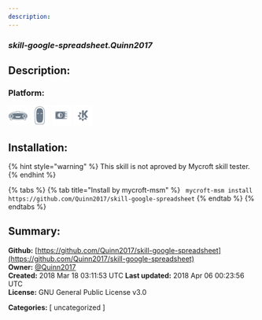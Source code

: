 ```yaml
---
description: 
---
```


### _skill-google-spreadsheet.Quinn2017_  
## Description:  
  
  
  
### Platform:  
 ![Mark I](../.gitbook/assets/mark-1-icon.png)  ![Mark II](../.gitbook/assets/mark-2-icon.png)  ![Picroft](../.gitbook/assets/picroft-icon.png)  ![plasmoid](../.gitbook/assets/kde.png)   
## Installation:  
{% hint style="warning" %}
This skill is not aproved by Mycroft skill tester.
{% endhint %}
    
{% tabs %}
{% tab title="Install by mycroft-msm" %}
``` mycroft-msm install https://github.com/Quinn2017/skill-google-spreadsheet```
{% endtab %}
  {% endtabs %}
    
## Summary:  
**Github:** [https://github.com/Quinn2017/skill-google-spreadsheet](https://github.com/Quinn2017/skill-google-spreadsheet)  
**Owner:** [@Quinn2017](https://github.com/Quinn2017)  
**Created:** 2018 Mar 18 03:11:53 UTC  **Last updated:** 2018 Apr 06 00:23:56 UTC  
**License:** GNU General Public License v3.0  
  
**Categories:** [ uncategorized ]   
